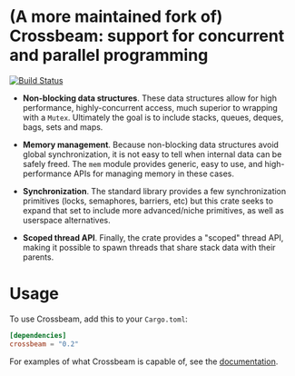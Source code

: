 # (A more maintained fork of) Crossbeam: support for concurrent and parallel programming

[![Build Status](https://travis-ci.org/aturon/crossbeam.svg?branch=master)](https://travis-ci.org/aturon/crossbeam)

- **Non-blocking data structures**. These data structures allow for high
performance, highly-concurrent access, much superior to wrapping with a
`Mutex`. Ultimately the goal is to include stacks, queues, deques, bags, sets
and maps.

- **Memory management**. Because non-blocking data structures avoid global
synchronization, it is not easy to tell when internal data can be safely
freed. The `mem` module provides generic, easy to use, and high-performance APIs
for managing memory in these cases.

- **Synchronization**. The standard library provides a few synchronization
primitives (locks, semaphores, barriers, etc) but this crate seeks to expand
that set to include more advanced/niche primitives, as well as userspace
alternatives.

- **Scoped thread API**. Finally, the crate provides a "scoped" thread API,
making it possible to spawn threads that share stack data with their parents.

# Usage

To use Crossbeam, add this to your `Cargo.toml`:

```toml
[dependencies]
crossbeam = "0.2"
```

For examples of what Crossbeam is capable of, see the
[documentation][docs].

[docs]: http://aturon.github.io/crossbeam-doc/crossbeam/
